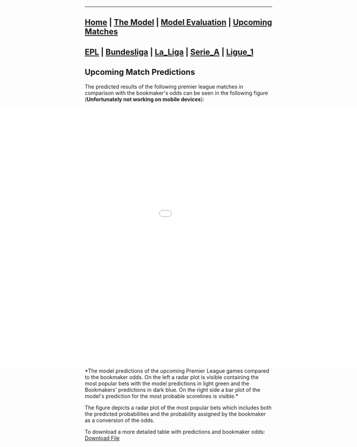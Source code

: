 ________________________________________________________________________________________________________________________________
<style>
    body {
        overflow-x: hidden;
    }
</style>

## [Home](https://nickpadd.github.io/EFLP.github.io/Home/ "EuropeanFootballLeaguePredictor Home page") | [The Model](https://nickpadd.github.io/EFLP.github.io/Model/ "Learn more about the model") | [Model Evaluation](https://nickpadd.github.io/EFLP.github.io/Evaluation/ "Past season performance of the model") | [Upcoming Matches](https://nickpadd.github.io/EFLP.github.io/Upcoming/leagues/EPL/ "The predictions of the upcoming matches") 

## [EPL](https://nickpadd.github.io/EFLP.github.io/Upcoming/leagues/EPL/ "Predictions for EPL") | [Bundesliga](https://nickpadd.github.io/EFLP.github.io/Upcoming/leagues/Bundesliga/ "Predictions for Bundesliga") | [La_Liga](https://nickpadd.github.io/EFLP.github.io/Upcoming/leagues/La_Liga/ "Predictions for La_Liga") | [Serie_A](https://nickpadd.github.io/EFLP.github.io/Upcoming/leagues/Serie_A/ "Predictions for Serie_A") | [Ligue_1](https://nickpadd.github.io/EFLP.github.io/Upcoming/leagues/Ligue_1/ "Predictions for Ligue_1")

## Upcoming Match Predictions

The predicted results of the following premier league matches in comparison with the bookmaker's odds can be seen in the following figure (**Unfortunately not working on mobile devices**):

<iframe src="InteractiveFigure.html" width="1500" height="700" frameborder="0" allowfullscreen="true" scrolling="no" style="position:relative; top: 0px; left: -250px;"></iframe> 
*The model predictions of the upcoming Premier League games compared to the bookmaker odds. On the left a radar plot is visible containing the most popular bets with the model predictions in light green and the Bookmakers' predictions in dark blue. On the right side a bar plot of the model's prediction for the most probable scorelines is visible.*

The figure depicts a radar plot of the most popular bets which includes both the predicted probabilities and the probability assigned by the bookmaker as a conversion of the odds.

To download a more detailed table with predictions and bookmaker odds: <a href="PredictionTable.html" download="EPL_Predictions.html">Download File</a>


<!-- Google tag (gtag.js) -->
<script async src="https://www.googletagmanager.com/gtag/js?id=G-RE6NB27P4L"></script>
<script>
  window.dataLayer = window.dataLayer || [];
  function gtag(){dataLayer.push(arguments);}
  gtag('js', new Date());

  gtag('config', 'G-RE6NB27P4L');
</script>

